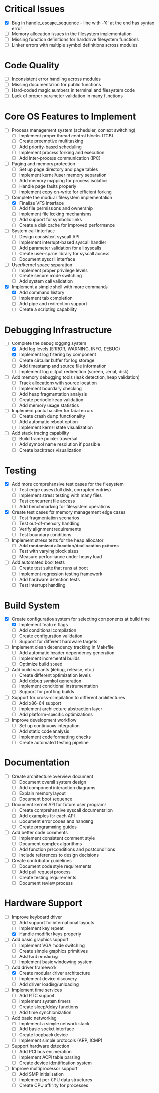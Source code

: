 # Critical Issues
- [x] Bug in handle_escape_sequence - line with -'0' at the end has syntax error
- [ ] Memory allocation issues in the filesystem implementation
- [ ] Missing function definitions for harddrive filesystem functions
- [ ] Linker errors with multiple symbol definitions across modules
# Code Quality
- [ ] Inconsistent error handling across modules
- [ ] Missing documentation for public functions
- [ ] Hard-coded magic numbers in terminal and filesystem code
- [ ] Lack of proper parameter validation in many functions
# Core OS Features to Implement
- [ ] Process management system (scheduler, context switching)
  - [ ] Implement proper thread control blocks (TCB)
  - [ ] Create preemptive multitasking
  - [ ] Add priority-based scheduling
  - [ ] Implement process forking and execution
  - [ ] Add inter-process communication (IPC)
- [ ] Paging and memory protection
  - [ ] Set up page directory and page tables
  - [ ] Implement kernel/user memory separation
  - [ ] Add memory mapping for process isolation
  - [ ] Handle page faults properly
  - [ ] Implement copy-on-write for efficient forking
- [ ] Complete the modular filesystem implementation
  - [x] Finalize VFS interface
  - [ ] Add file permissions and ownership
  - [ ] Implement file locking mechanisms
  - [ ] Add support for symbolic links
  - [ ] Create a disk cache for improved performance
- [ ] System call interface
  - [ ] Design consistent syscall API
  - [ ] Implement interrupt-based syscall handler
  - [ ] Add parameter validation for all syscalls
  - [ ] Create user-space library for syscall access
  - [ ] Document syscall interface
- [ ] User/kernel space separation
  - [ ] Implement proper privilege levels
  - [ ] Create secure mode switching
  - [ ] Add system call validation
- [x] Implement a simple shell with more commands
  - [x] Add command history
  - [ ] Implement tab completion
  - [ ] Add pipe and redirection support
  - [ ] Create a scripting capability
# Debugging Infrastructure
- [ ] Complete the debug logging system
  - [X] Add log levels (ERROR, WARNING, INFO, DEBUG)
  - [X] Implement log filtering by component
  - [ ] Create circular buffer for log storage
  - [ ] Add timestamp and source file information
  - [ ] Implement log output redirection (screen, serial, disk)
- [ ] Add memory debugging tools (leak detection, heap validation)
  - [ ] Track allocations with source location
  - [ ] Implement boundary checking
  - [ ] Add heap fragmentation analysis
  - [ ] Create periodic heap validation
  - [ ] Add memory usage statistics
- [ ] Implement panic handler for fatal errors
  - [ ] Create crash dump functionality
  - [ ] Add automatic reboot option
  - [ ] Implement kernel state visualization
- [ ] Add stack tracing capability
  - [ ] Build frame pointer traversal
  - [ ] Add symbol name resolution if possible
  - [ ] Create backtrace visualization
# Testing
- [x] Add more comprehensive test cases for the filesystem
  - [ ] Test edge cases (full disk, corrupted entries)
  - [ ] Implement stress testing with many files
  - [ ] Test concurrent file access
  - [ ] Add benchmarking for filesystem operations
- [x] Create test cases for memory management edge cases
  - [ ] Test fragmentation scenarios
  - [ ] Test out-of-memory handling
  - [ ] Verify alignment requirements
  - [ ] Test boundary conditions
- [ ] Implement stress tests for the heap allocator
  - [ ] Add randomized allocation/deallocation patterns
  - [ ] Test with varying block sizes
  - [ ] Measure performance under heavy load
- [ ] Add automated boot tests
  - [ ] Create test suite that runs at boot
  - [ ] Implement regression testing framework
  - [ ] Add hardware detection tests
  - [ ] Test interrupt handling
# Build System
- [x] Create configuration system for selecting components at build time
  - [x] Implement feature flags
  - [ ] Add conditional compilation
  - [ ] Create configuration validation
  - [ ] Support for different hardware targets
- [ ] Implement clean dependency tracking in Makefile
  - [ ] Add automatic header dependency generation
  - [ ] Implement incremental builds
  - [ ] Optimize build speed
- [ ] Add build variants (debug, release, etc.)
  - [ ] Create different optimization levels
  - [ ] Add debug symbol generation
  - [ ] Implement conditional instrumentation
  - [ ] Support for profiling builds
- [ ] Support for cross-compilation to different architectures
  - [ ] Add x86-64 support
  - [ ] Implement architecture abstraction layer
  - [ ] Add platform-specific optimizations
- [ ] Improve development workflow
  - [ ] Set up continuous integration
  - [ ] Add static code analysis
  - [ ] Implement code formatting checks
  - [ ] Create automated testing pipeline
# Documentation
- [ ] Create architecture overview document
  - [ ] Document overall system design
  - [ ] Add component interaction diagrams
  - [ ] Explain memory layout
  - [ ] Document boot sequence
- [ ] Document kernel API for future user programs
  - [ ] Create comprehensive syscall documentation
  - [ ] Add examples for each API
  - [ ] Document error codes and handling
  - [ ] Create programming guides
- [ ] Add better code comments
  - [ ] Implement consistent comment style
  - [ ] Document complex algorithms
  - [ ] Add function preconditions and postconditions
  - [ ] Include references to design decisions
- [ ] Create contributor guidelines
  - [ ] Document code style requirements
  - [ ] Add pull request process
  - [ ] Create testing requirements
  - [ ] Document review process
# Hardware Support
- [ ] Improve keyboard driver
  - [ ] Add support for international layouts
  - [ ] Implement key repeat
  - [x] Handle modifier keys properly
- [ ] Add basic graphics support
  - [ ] Implement VGA mode switching
  - [ ] Create simple graphics primitives
  - [ ] Add font rendering
  - [ ] Implement basic windowing system
- [ ] Add driver framework
  - [x] Create modular driver architecture
  - [ ] Implement device discovery
  - [ ] Add driver loading/unloading
- [ ] Implement time services
  - [ ] Add RTC support
  - [ ] Implement system timers
  - [ ] Create sleep/delay functions
  - [ ] Add time synchronization
- [ ] Add basic networking
  - [ ] Implement a simple network stack
  - [ ] Add basic socket interface
  - [ ] Create loopback device
  - [ ] Implement simple protocols (ARP, ICMP)
- [ ] Support hardware detection
  - [ ] Add PCI bus enumeration
  - [ ] Implement ACPI table parsing
  - [ ] Create device identification system
- [ ] Improve multiprocessor support
  - [ ] Add SMP initialization
  - [ ] Implement per-CPU data structures
  - [ ] Create CPU affinity for processes
